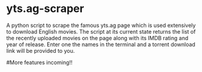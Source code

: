 # yts.ag-scraper

A python script to scrape the famous yts.ag page which is used extensively to download English movies. The script at its current state returns the list of the recently uploaded movies on the page along with its IMDB rating and year of release. Enter one the names in the terminal and a torrent download link will be provided to you.

#More features incoming!!
